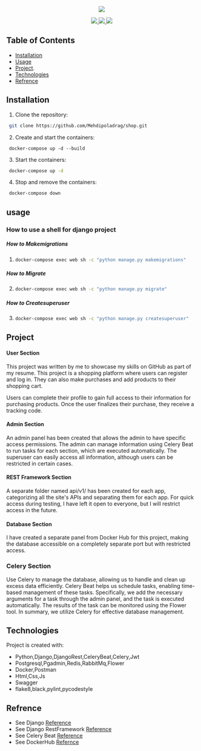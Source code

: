 
<p align="center">
  <a>
    <img src="https://skillicons.dev/icons?i=python,django,postgresql,redis,docker,rabbitmq,postman,css,js,html&=3" />
  </a>
</p>
<p align="center">
  <a href="mailto:mehdipoladrag1382@gmail.com">
    <img src="https://skillicons.dev/icons?i=gmail&=1" />
  </a>
  <a href="https://www.linkedin.com/in/mehdi-poladrag">
    <img src="https://skillicons.dev/icons?i=linkedin&=1" />
  </a>
  <a href="https://instagram.com/mehdipoladrag">
    <img src="https://skillicons.dev/icons?i=instagram&=1" />
  </a>
</p>

## Table of Contents
- [Installation](#installation)
- [Usage](#Usage)
- [Project](#Project).
- [Technologies](#Technologies)
- [Refrence](#Refrence)

## Installation
1. Clone the repository:
```bash
 git clone https://github.com/Mehdipoladrag/shop.git
```

2. Create and start the containers:
```
 docker-compose up -d --build
```

3. Start the containers:
```bash
 docker-compose up -d
```

4. Stop and remove the containers:
```bash
 docker-compose down
```


## usage

### How to use a shell for django project

##### How to Makemigrations
1. ```bash
   docker-compose exec web sh -c "python manage.py makemigrations"
   ```
##### How to Migrate
2. ```bash
   docker-compose exec web sh -c "python manage.py migrate"
   ```
##### How to Createsuperuser
3. ```bash
   docker-compose exec web sh -c "python manage.py createsuperuser"
   ```


## Project

#### User Section
This project was written by me to showcase my skills on GitHub as part of my resume. This project is a shopping platform where users can register and log in. They can also make purchases and add products to their shopping cart.

Users can complete their profile to gain full access to their information for purchasing products. Once the user finalizes their purchase, they receive a tracking code.

#### Admin Section
An admin panel has been created that allows the admin to have specific access permissions. The admin can manage information using Celery Beat to run tasks for each section, which are executed automatically.
The superuser can easily access all information, although users can be restricted in certain cases.

#### REST Framework Section
A separate folder named api/v1/ has been created for each app, categorizing all the site's APIs and separating them for each app. For quick access during testing, I have left it open to everyone, but I will restrict access in the future.

#### Database Section
I have created a separate panel from Docker Hub for this project, making the database accessible on a completely separate port but with restricted access.

### Celery Section 
Use Celery to manage the database, allowing us to handle and clean up excess data efficiently. Celery Beat helps us schedule tasks, enabling time-based management of these tasks. Specifically, we add the necessary arguments for a task through the admin panel, and the task is executed automatically. The results of the task can be monitored using the Flower tool. In summary, we utilize Celery for effective database management.

## Technologies
Project is created with:
* Python,Django,DjangoRest,CeleryBeat,Celery,Jwt
* Postgresql,Pgadmin,Redis,RabbitMq,Flower
* Docker,Postman
* Html,Css,Js
* Swagger
* flake8,black,pylint,pycodestyle



## Refrence
* See Django  [Reference](https://www.djangoproject.com/)
* See Django RestFramework [Reference](https://www.django-rest-framework.org/)
* See Celery Beat [Reference](https://docs.celeryq.dev/en/stable/userguide/periodic-tasks.html)
* See DockerHub [Refernce](https://hub.docker.com/) 



	



